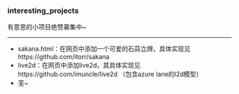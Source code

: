 ### interesting_projects
有意思的小项目绝赞募集中~

----------------------------------------------
* sakana.html：在网页中添加一个可爱的石蒜立牌，具体实现见https://github.com/itorr/sakana
* live2d：在网页中添加live2d，其具体实现见https://github.com/imuncle/live2d （包含azure lane的l2d模型）
* 芜~
